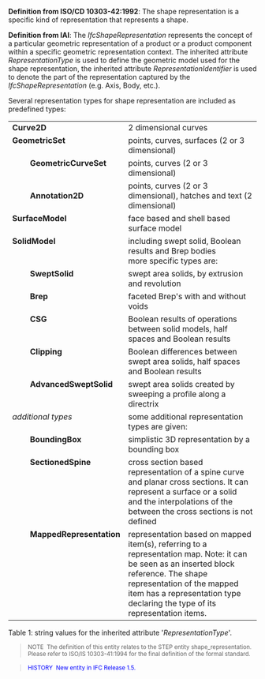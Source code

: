 ﻿**Definition
from ISO/CD 10303-42:1992**: The shape representation is a specific kind of representation that represents a shape.

**Definition
from IAI**: The _IfcShapeRepresentation_ represents the concept of a particular geometric representation of a product or a product component within a specific geometric representation context. The inherited attribute _RepresentationType_ is used to define the geometric model used for the shape representation, the inherited attribute _RepresentationIdentifier_ is used to denote the part of the representation captured by the _IfcShapeRepresentation_ (e.g. Axis, Body, etc.).

Several representation types for shape representation are included as predefined types:

<table cellpadding="2" cellspacing="2"> <tbody><tr>
<td colspan="2" align="left" valign="top" width="20"><b>Curve2D</b></td> <td align="left" valign="top">2
dimensional curves </td> </tr> <tr> <td colspan="2" align="left" valign="top" width="20"><b>GeometricSet
</b></td> <td align="left" valign="top">points,
curves, surfaces (2 or 3 dimensional)</td> </tr> <tr>
<td align="left" valign="top" width="20">&nbsp;</td>
<td align="left" valign="top" width="20"><b>GeometricCurveSet</b></td>
<td align="left" valign="top">points,
curves (2 or 3 dimensional)</td> </tr> <tr> <td></td>
<td><b>Annotation2D</b></td> <td>points,
curves (2 or 3 dimensional), hatches and text (2 dimensional) </td>
</tr> <tr> <td colspan="2" align="left" valign="top" width="20"><b>SurfaceModel </b></td>
<td align="left" valign="top">face
based and shell based surface model</td> </tr> <tr>
<td colspan="2" align="left" valign="top" width="20"><b>SolidModel </b></td> <td align="left" valign="top">including
swept solid, Boolean results and Brep bodies<br>
more specific types are:</td> </tr> <tr> <td align="left" valign="top" width="20">&nbsp;</td>
<td align="left" valign="top" width="130"><b>SweptSolid</b></td>
<td align="left" valign="top">swept
area solids, by extrusion and revolution</td> </tr> <tr>
<td align="left" valign="top" width="20">&nbsp;</td>
<td align="left" valign="top" width="130"><b>Brep</b></td>
<td align="left" valign="top">faceted
Brep's with and without voids</td> </tr> <tr> <td align="left" valign="top" width="20">&nbsp;</td>
<td align="left" valign="top" width="130"><b>CSG</b></td>
<td align="left" valign="top">Boolean
results of operations between solid models, half spaces and Boolean
results</td> </tr> <tr> <td align="left" valign="top" width="20">&nbsp;</td> <td align="left" valign="top" width="130"><b>Clipping</b></td>
<td align="left" valign="top">Boolean
differences between swept area solids, half spaces and Boolean results</td>
</tr> <tr> <td align="left" valign="top" width="20">&nbsp;</td> <td align="left" valign="top" width="130"><b>AdvancedSweptSolid</b></td>
<td align="left" valign="top">swept
area solids created by sweeping a profile along a directrix</td> </tr>
<tr> <td colspan="2" align="left" valign="top" width="20"><i>additional
types</i> </td> <td align="left" valign="top">some
additional representation types are given:</td> </tr> <tr>
<td align="left" valign="top" width="20">&nbsp;</td>
<td align="left" valign="top" width="130"><b>BoundingBox</b></td>
<td align="left" valign="top">simplistic
3D representation by a bounding box</td> </tr> <tr>
<td align="left" valign="top" width="20">&nbsp;</td>
<td align="left" valign="top" width="130"><b>SectionedSpine</b></td>
<td align="left" valign="top">cross
section based representation of a spine curve and planar cross
sections. It can represent a surface or a solid and the interpolations
of the between the cross sections is not defined</td> </tr>
<tr> <td align="left" valign="top" width="20">&nbsp;</td>
<td align="left" valign="top" width="130"><b>MappedRepresentation</b></td>
<td align="left" valign="top">representation
based on mapped item(s), referring to a representation map. Note: it
can
be seen as an inserted block reference. The shape representation of the
mapped item has a representation type declaring the type of its
representation items.</td> </tr> </tbody>
</table>

Table 1: string values for the inherited attribute '_RepresentationType_'.

> <small>NOTE&nbsp; The definition of
this entity relates to the STEP entity shape_representation. Please
refer to ISO/IS
10303-41:1994 for the final definition of the formal standard. </small>

> <small><font color="#0000ff">HISTORY&nbsp;
New entity in IFC Release 1.5. </font></small>